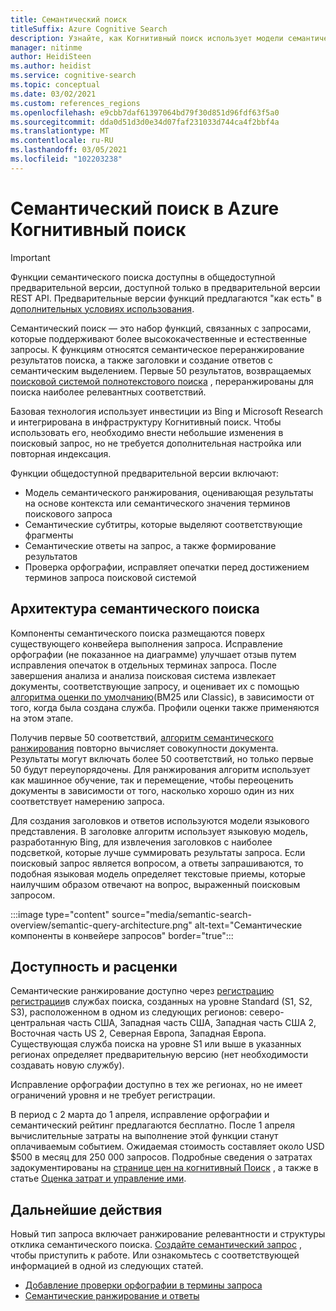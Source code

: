 ```yaml
---
title: Семантический поиск
titleSuffix: Azure Cognitive Search
description: Узнайте, как Когнитивный поиск использует модели семантического поиска с глубоким обучением из Bing, чтобы сделать результаты поиска более интуитивно понятными.
manager: nitinme
author: HeidiSteen
ms.author: heidist
ms.service: cognitive-search
ms.topic: conceptual
ms.date: 03/02/2021
ms.custom: references_regions
ms.openlocfilehash: e9cbb7daf61397064bd79f30d851d96fdf63f5a0
ms.sourcegitcommit: dda0d51d3d0e34d07faf231033d744ca4f2bbf4a
ms.translationtype: MT
ms.contentlocale: ru-RU
ms.lasthandoff: 03/05/2021
ms.locfileid: "102203238"
---
```

# <a name="semantic-search-in-azure-cognitive-search"></a>Семантический поиск в Azure Когнитивный поиск

> [!IMPORTANT]
> Функции семантического поиска доступны в общедоступной предварительной версии, доступной только в предварительной версии REST API. Предварительные версии функций предлагаются "как есть" в [дополнительных условиях использования](https://azure.microsoft.com/support/legal/preview-supplemental-terms/).

Семантический поиск — это набор функций, связанных с запросами, которые поддерживают более высококачественные и естественные запросы. К функциям относятся семантическое переранжирование результатов поиска, а также заголовки и создание ответов с семантическим выделением. Первые 50 результатов, возвращаемых [поисковой системой полнотекстового поиска](search-lucene-query-architecture.md) , переранжированы для поиска наиболее релевантных соответствий.

Базовая технология использует инвестиции из Bing и Microsoft Research и интегрирована в инфраструктуру Когнитивный поиск. Чтобы использовать его, необходимо внести небольшие изменения в поисковый запрос, но не требуется дополнительная настройка или повторная индексация.

Функции общедоступной предварительной версии включают:

+ Модель семантического ранжирования, оценивающая результаты на основе контекста или семантического значения терминов поискового запроса
+ Семантические субтитры, которые выделяют соответствующие фрагменты
+ Семантические ответы на запрос, а также формирование результатов
+ Проверка орфографии, исправляет опечатки перед достижением терминов запроса поисковой системой

## <a name="semantic-search-architecture"></a>Архитектура семантического поиска

Компоненты семантического поиска размещаются поверх существующего конвейера выполнения запроса. Исправление орфографии (не показанное на диаграмме) улучшает отзыв путем исправления опечаток в отдельных терминах запроса. После завершения анализа и анализа поисковая система извлекает документы, соответствующие запросу, и оценивает их с помощью [алгоритма оценки по умолчанию](index-similarity-and-scoring.md#similarity-ranking-algorithms)(BM25 или Classic), в зависимости от того, когда была создана служба. Профили оценки также применяются на этом этапе. 

Получив первые 50 соответствий, [алгоритм семантического ранжирования](semantic-how-to-query-response.md) повторно вычисляет совокупности документа. Результаты могут включать более 50 соответствий, но только первые 50 будут переупорядочены. Для ранжирования алгоритм использует как машинное обучение, так и перемещение, чтобы переоценить документы в зависимости от того, насколько хорошо один из них соответствует намерению запроса.

Для создания заголовков и ответов используются модели языкового представления. В заголовке алгоритм использует языковую модель, разработанную Bing, для извлечения заголовков с наиболее подсветкой, которые лучше суммировать результаты запроса. Если поисковый запрос является вопросом, а ответы запрашиваются, то подобная языковая модель определяет текстовые приемы, которые наилучшим образом отвечают на вопрос, выраженный поисковым запросом.

:::image type="content" source="media/semantic-search-overview/semantic-query-architecture.png" alt-text="Семантические компоненты в конвейере запросов" border="true":::

## <a name="availability-and-pricing"></a>Доступность и расценки

Семантические ранжирование доступно через [регистрацию регистрации](https://aka.ms/SemanticSearchPreviewSignup)в службах поиска, созданных на уровне Standard (S1, S2, S3), расположенном в одном из следующих регионов: северо-центральная часть США, Западная часть США, Западная часть США 2, Восточная часть US 2, Северная Европа, Западная Европа. Существующая служба поиска на уровне S1 или выше в указанных регионах определяет предварительную версию (нет необходимости создавать новую службу).

Исправление орфографии доступно в тех же регионах, но не имеет ограничений уровня и не требует регистрации. 

В период с 2 марта до 1 апреля, исправление орфографии и семантический рейтинг предлагаются бесплатно. После 1 апреля вычислительные затраты на выполнение этой функции станут оплачиваемым событием. Ожидаемая стоимость составляет около USD $500 в месяц для 250 000 запросов. Подробные сведения о затратах задокументированы на [странице цен на когнитивный Поиск](https://azure.microsoft.com/pricing/details/search/) , а также в статье [Оценка затрат и управление ими](search-sku-manage-costs.md).

## <a name="next-steps"></a>Дальнейшие действия

Новый тип запроса включает ранжирование релевантности и структуры отклика семантического поиска. [Создайте семантический запрос](semantic-how-to-query-request.md) , чтобы приступить к работе. Или ознакомьтесь с соответствующей информацией в одной из следующих статей.

+ [Добавление проверки орфографии в термины запроса](speller-how-to-add.md)
+ [Семантические ранжирование и ответы](semantic-how-to-query-response.md)